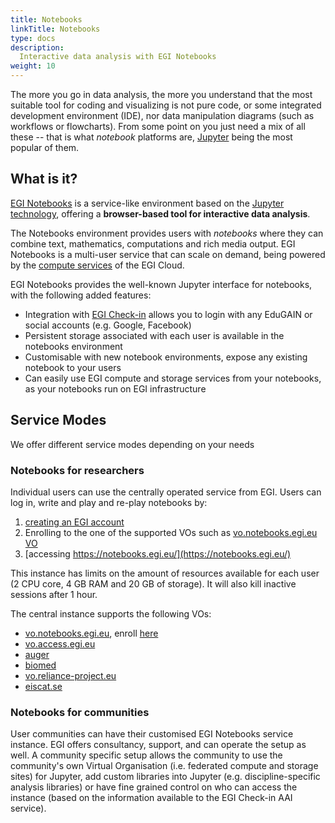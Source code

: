 ```yaml
---
title: Notebooks
linkTitle: Notebooks
type: docs
description:
  Interactive data analysis with EGI Notebooks
weight: 10
---
```


The more you go in data analysis, the more you understand that the most suitable
tool for coding and visualizing is not pure code, or some integrated development
environment (IDE), nor data manipulation diagrams (such as workflows or flowcharts).
From some point on you just need a mix of all these -- that is what _notebook_ platforms
are, [Jupyter](http://jupyter.org/) being the most popular of them.

## What is it?

[EGI Notebooks](https://www.egi.eu/services/notebooks/) is a service-like environment
based on the [Jupyter technology](http://jupyter.org/), offering a
**browser-based tool for interactive data analysis**.

The Notebooks environment provides users with _notebooks_ where they can combine text,
mathematics, computations and rich media output. EGI Notebooks is a multi-user service
that can scale on demand, being powered by the
[compute services](https://www.egi.eu/services/cloud-compute/) of the EGI Cloud.

EGI Notebooks provides the well-known Jupyter interface for notebooks, with the
following added features:

- Integration with [EGI Check-in](../../aai/check-in/) allows you to login with any
  EduGAIN or social accounts (e.g. Google, Facebook)
- Persistent storage associated with each user is available in the notebooks environment
- Customisable with new notebook environments, expose any existing notebook to your users
- Can easily use EGI compute and storage services from your notebooks, as your notebooks
  run on EGI infrastructure

## Service Modes

We offer different service modes depending on your needs

### Notebooks for researchers

Individual users can use the centrally operated service from EGI. Users can
log in, write and play and re-play notebooks by:

1. [creating an EGI account](../../aai/check-in/signup)
2. Enrolling to the one of the supported VOs such as
   [vo.notebooks.egi.eu VO](https://aai.egi.eu/registry/co_petitions/start/coef:111)
3. [accessing https://notebooks.egi.eu/](https://notebooks.egi.eu/)

This instance has limits on the amount of resources available for each user (2
CPU core, 4 GB RAM and 20 GB of storage). It will also kill inactive sessions
after 1 hour.

The central instance supports the following VOs:

- [vo.notebooks.egi.eu](https://operations-portal.egi.eu/vo/view/voname/vo.notebooks.egi.eu),
  enroll [here](https://aai.egi.eu/registry/co_petitions/start/coef:111)
- [vo.access.egi.eu](https://operations-portal.egi.eu/vo/view/voname/vo.access.egi.eu)
- [auger](https://operations-portal.egi.eu/vo/view/voname/auger)
- [biomed](https://operations-portal.egi.eu/vo/view/voname/biomed)
- [vo.reliance-project.eu](https://operations-portal.egi.eu/vo/view/voname/vo.reliance-project.eu)
- [eiscat.se](https://operations-portal.egi.eu/vo/view/voname/eiscat.se)

### Notebooks for communities

User communities can have their customised EGI Notebooks service instance. EGI
offers consultancy, support, and can operate the setup as well. A community
specific setup allows the community to use the community\'s own Virtual
Organisation (i.e. federated compute and storage sites) for Jupyter, add custom
libraries into Jupyter (e.g. discipline-specific analysis libraries) or have
fine grained control on who can access the instance (based on the information
available to the EGI Check-in AAI service).
